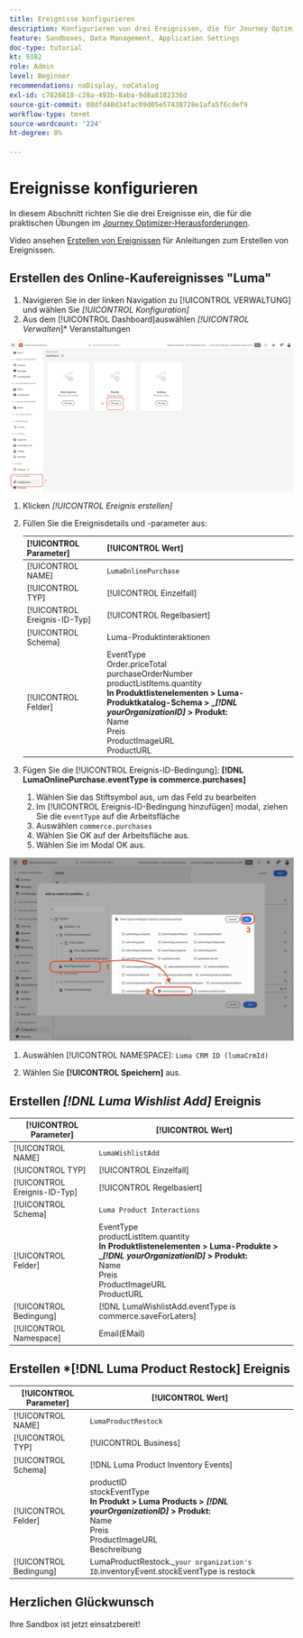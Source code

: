 ```yaml
---
title: Ereignisse konfigurieren
description: Konfigurieren von drei Ereignissen, die für Journey Optimizer-Herausforderungen erforderlich sind
feature: Sandboxes, Data Management, Application Settings
doc-type: tutorial
kt: 9382
role: Admin
level: Beginner
recommendations: noDisplay, noCatalog
exl-id: c7826818-c28a-493b-8aba-9d8a8102336d
source-git-commit: 08dfd48d34fac09d05e57438728e1afa5f6cdef9
workflow-type: tm+mt
source-wordcount: '224'
ht-degree: 8%

---
```


# Ereignisse konfigurieren

In diesem Abschnitt richten Sie die drei Ereignisse ein, die für die praktischen Übungen im [Journey Optimizer-Herausforderungen](/help/challenges/introduction-and-prerequisites.md).

Video ansehen [Erstellen von Ereignissen](/help/set-up-journeys/create-events.md) für Anleitungen zum Erstellen von Ereignissen.

## Erstellen des Online-Kaufereignisses &quot;Luma&quot;

1. Navigieren Sie in der linken Navigation zu [!UICONTROL VERWALTUNG] und wählen Sie *[!UICONTROL Konfiguration]*
1. Aus dem [!UICONTROL Dashboard]auswählen *[!UICONTROL Verwalten*]* Veranstaltungen

![Ereignisse verwalten](assets/create-events.png)

1. Klicken *[!UICONTROL Ereignis erstellen]*
1. Füllen Sie die Ereignisdetails und -parameter aus:

   | [!UICONTROL Parameter] | [!UICONTROL Wert] |
   |-------------|-----------|
   | [!UICONTROL NAME] | `LumaOnlinePurchase` |
   | [!UICONTROL TYP] | [!UICONTROL Einzelfall] |
   | [!UICONTROL Ereignis-ID-Typ] | [!UICONTROL Regelbasiert] |
   | [!UICONTROL Schema] | Luma-Produktinteraktionen |
   | [!UICONTROL Felder] | EventType <br>Order.priceTotal<br>purchaseOrderNumber<br>productListItems.quantity<br><b>In Produktlistenelementen > Luma-Produktkatalog-Schema > _*[!DNL yourOrganizationID]* > Produkt:</b> <br> Name<br>Preis<br>ProductImageURL<br>ProductURL |

1. Fügen Sie die [!UICONTROL Ereignis-ID-Bedingung]: **[!DNL LumaOnlinePurchase.eventType is commerce.purchases]**

   1. Wählen Sie das Stiftsymbol aus, um das Feld zu bearbeiten
   2. Im [!UICONTROL Ereignis-ID-Bedingung hinzufügen] modal, ziehen Sie die `eventType` auf die Arbeitsfläche
   3. Auswählen `commerce.purchases`
   4. Wählen Sie OK auf der Arbeitsfläche aus.
   5. Wählen Sie im Modal OK aus.

![Ereignisbedingung hinzufügen](/help/tutorial-configure-a-training-sandbox/assets/Event-lumaOnlinePurchase-condition-1.png)

1. Auswählen [!UICONTROL NAMESPACE]: `Luma CRM ID (lumaCrmId)`

2. Wählen Sie **[!UICONTROL Speichern]** aus.

## Erstellen *[!DNL Luma Wishlist Add]* Ereignis

| [!UICONTROL Parameter] | [!UICONTROL Wert] |
|-------------|-----------|
| [!UICONTROL NAME] | `LumaWishlistAdd` |
| [!UICONTROL TYP] | [!UICONTROL Einzelfall] |
| [!UICONTROL Ereignis-ID-Typ] | [!UICONTROL Regelbasiert] |
| [!UICONTROL Schema] | `Luma Product Interactions` |
| [!UICONTROL Felder] | EventType<br>productListItem.quantity<br><b>In Produktlistenelementen > Luma-Produkte > _*[!DNL yourOrganizationID]* > Produkt:</b> <br>Name<br>Preis<br> ProductImageURL<br>ProductURL |
| [!UICONTROL Bedingung] | [!DNL LumaWishlistAdd.eventType is commerce.saveForLaters] |
| [!UICONTROL Namespace] | Email(EMail) |

## Erstellen *[!DNL Luma Product Restock] Ereignis

| [!UICONTROL Parameter] | [!UICONTROL Wert] |
|-------------|-----------|
| [!UICONTROL NAME] | `LumaProductRestock` |
| [!UICONTROL TYP] | [!UICONTROL Business] |
| [!UICONTROL Schema] | [!DNL Luma Product Inventory Events] |
| [!UICONTROL Felder] | productID <br> stockEventType<br><b>In Produkt > Luma Products > *[!DNL yourOrganizationID]* > Produkt:</b> <br>Name<br>Preis<br> ProductImageURL<br>Beschreibung |
| [!UICONTROL Bedingung] | LumaProductRestock._`your organization's ID`.inventoryEvent.stockEventType is restock |

## Herzlichen Glückwunsch

Ihre Sandbox ist jetzt einsatzbereit!
